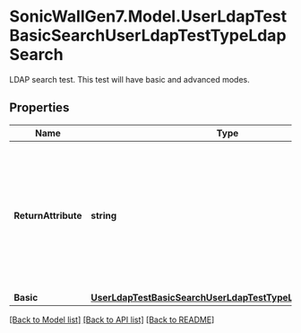 # SonicWallGen7.Model.UserLdapTestBasicSearchUserLdapTestTypeLdapSearch
LDAP search test. This test will have basic and advanced modes.

## Properties

Name | Type | Description | Notes
------------ | ------------- | ------------- | -------------
**ReturnAttribute** | **string** | The return attributes will allow specifying a list of the attributes                to return and display rather than displaying the entire matched entry. | [optional] 
**Basic** | [**UserLdapTestBasicSearchUserLdapTestTypeLdapSearchBasic**](UserLdapTestBasicSearchUserLdapTestTypeLdapSearchBasic.md) |  | [optional] 

[[Back to Model list]](../README.md#documentation-for-models) [[Back to API list]](../README.md#documentation-for-api-endpoints) [[Back to README]](../README.md)

